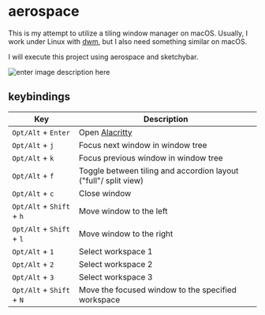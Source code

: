 # aerospace

This is my attempt to utilize a tiling window manager on macOS. Usually, I work under Linux with [dwm](https://github.com/dme86/dwm), but I also need something similar on macOS. 

I will execute this project using aerospace and sketchybar.

![enter image description here](https://i.imgur.com/2tove8E.png)

## keybindings


|Key  | Description |
|--|--|
|`Opt/Alt` + `Enter`|Open [Alacritty](https://github.com/dme86/alacritty)  |
|`Opt/Alt` + `j`|Focus next window in window tree|
|`Opt/Alt` + `k`|Focus previous window in window tree|
|`Opt/Alt` + `f`|Toggle between tiling and accordion layout ("full"/ split view)|
|`Opt/Alt` + `c`|Close window|
|`Opt/Alt` + `Shift` + `h`|Move window to the left|
|`Opt/Alt` + `Shift` + `l`|Move window to the right|
|`Opt/Alt` + `1`|Select workspace 1|
|`Opt/Alt` + `2`|Select workspace 2|
|`Opt/Alt` + `3`|Select workspace 3|
|`Opt/Alt` + `Shift` + `N`|Move the focused window to the specified workspace|
